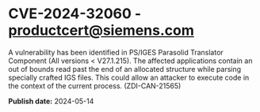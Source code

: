 # CVE-2024-32060 - productcert@siemens.com

A vulnerability has been identified in PS/IGES Parasolid Translator Component (All versions < V27.1.215). The affected applications contain an out of bounds read past the end of an allocated structure while parsing specially crafted IGS files. This could allow an attacker to execute code in the context of the current process. (ZDI-CAN-21565)

**Publish date:** 2024-05-14
